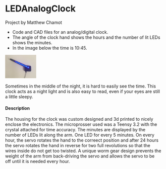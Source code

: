 # LEDAnalogClock
Project by Matthew Chamot

* Code and CAD files for an analog/digital clock.  
* The angle of the clock hand shows the hours and the number of lit LEDs shows the minutes.
* In the image below the time is 10:45.

<img src="Clock.JPG" alt="clock image" style="width: 100px;"/>

Sometimes in the middle of the night, it is hard to easily see the time.  This clock acts as a night light and is also easy to read, even if your eyes are still a little sleepy.  

#### Description
The housing for the clock was custom designed and 3d printed to nicely enclose the electronics.  The microprosser used was a Teensy 3.2 with the crystal attached for time accuracy.  The minutes are displayed by the number of LEDs lit along the arm.  One LED for every 5 minutes.  On every hour, the servo rotates the hand to the correect position and after 24 hours the servo rotates the hand in reverse for two full revolutions so that the wires inside do not get too twisted.  A unique worm gear design prevents the weight of the arm from back-driving the servo and allows the servo to be off until it is needed every hour.
